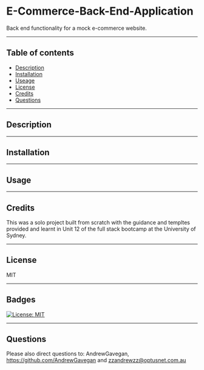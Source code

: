 # E-Commerce-Back-End-Application
Back end functionality for a mock e-commerce website.

---
## Table of contents
* [Description](#Description)
* [Installation](Installation)
* [Useage](Usage)
* [License](License)
* [Credits](Credits)
* [Questions](Questions)
---
## Description


---
## Installation


---
## Usage 


---
## Credits 
This was a solo project built from scratch with the guidance and templtes provided and learnt in Unit 12 of the full stack bootcamp at the University of Sydney.

---
## License

MIT 

---
## Badges


[![License: MIT](https://img.shields.io/badge/License-MIT-yellow.svg)](https://opensource.org/licenses/MIT)

---
## Questions

Please also direct questions to: AndrewGavegan, https://github.com/AndrewGavegan and zzandrewzz@optusnet.com.au